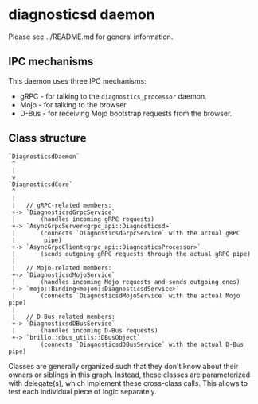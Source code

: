 # diagnosticsd daemon

Please see ../README.md for general information.

## IPC mechanisms

This daemon uses three IPC mechanisms:

* gRPC - for talking to the `diagnostics_processor` daemon.
* Mojo - for talking to the browser.
* D-Bus - for receiving Mojo bootstrap requests from the browser.

## Class structure

    `DiagnosticsdDaemon`
     ^
     |
     v
    `DiagnosticsdCore`
     ^
     |
     |   // gRPC-related members:
     +-> `DiagnosticsdGrpcService`
     |       (handles incoming gRPC requests)
     +-> `AsyncGrpcServer<grpc_api::Diagnosticsd>`
     |       (connects `DiagnosticsdGrpcService` with the actual gRPC
     |        pipe)
     +-> `AsyncGrpcClient<grpc_api::DiagnosticsProcessor>`
     |       (sends outgoing gRPC requests through the actual gRPC pipe)
     |
     |   // Mojo-related members:
     +-> `DiagnosticsdMojoService`
     |       (handles incoming Mojo requests and sends outgoing ones)
     +-> `mojo::Binding<mojom::DiagnosticsdService>`
     |       (connects `DiagnosticsdMojoService` with the actual Mojo pipe)
     |
     |   // D-Bus-related members:
     +-> `DiagnosticsdDBusService`
     |       (handles incoming D-Bus requests)
     +-> `brillo::dbus_utils::DBusObject`
             (connects `DiagnosticsdDBusService` with the actual D-Bus pipe)

Classes are generally organized such that they don't know about their owners or
siblings in this graph. Instead, these classes are parameterized with
delegate(s), which implement these cross-class calls.
This allows to test each individual piece of logic separately.
